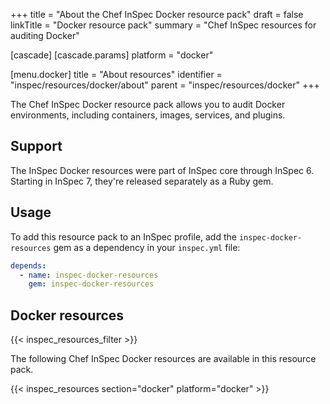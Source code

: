 +++
title = "About the Chef InSpec Docker resource pack"
draft = false
linkTitle = "Docker resource pack"
summary = "Chef InSpec resources for auditing Docker"

[cascade]
  [cascade.params]
    platform = "docker"

[menu.docker]
title = "About resources"
identifier = "inspec/resources/docker/about"
parent = "inspec/resources/docker"
+++

The Chef InSpec Docker resource pack allows you to audit Docker environments, including containers, images, services, and plugins.

## Support

The InSpec Docker resources were part of InSpec core through InSpec 6.
Starting in InSpec 7, they're released separately as a Ruby gem.

## Usage

To add this resource pack to an InSpec profile, add the `inspec-docker-resources` gem as a dependency in your `inspec.yml` file:

```yaml
depends:
  - name: inspec-docker-resources
    gem: inspec-docker-resources
```

## Docker resources

{{< inspec_resources_filter >}}

The following Chef InSpec Docker resources are available in this resource pack.

{{< inspec_resources section="docker" platform="docker" >}}
